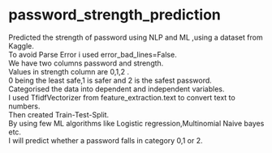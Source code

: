 # password_strength_prediction
Predicted the strength of password using NLP and ML ,using a dataset from Kaggle.<br  />
To avoid Parse Error i used error_bad_lines=False.<br  />
We have two columns password and strength.<br  />
Values in strength column are 0,1,2 .<br  />
0 being the least safe,1 is safer and 2 is the safest password.<br  />
Categorised the data into dependent and independent variables.<br  />
I used TfidfVectorizer from feature_extraction.text to convert text to numbers. <br  />
Then created Train-Test-Split.<br  />
By using few ML algorithms like Logistic regression,Multinomial Naive bayes etc.<br  />
I will predict whether a password falls in category 0,1 or 2.
